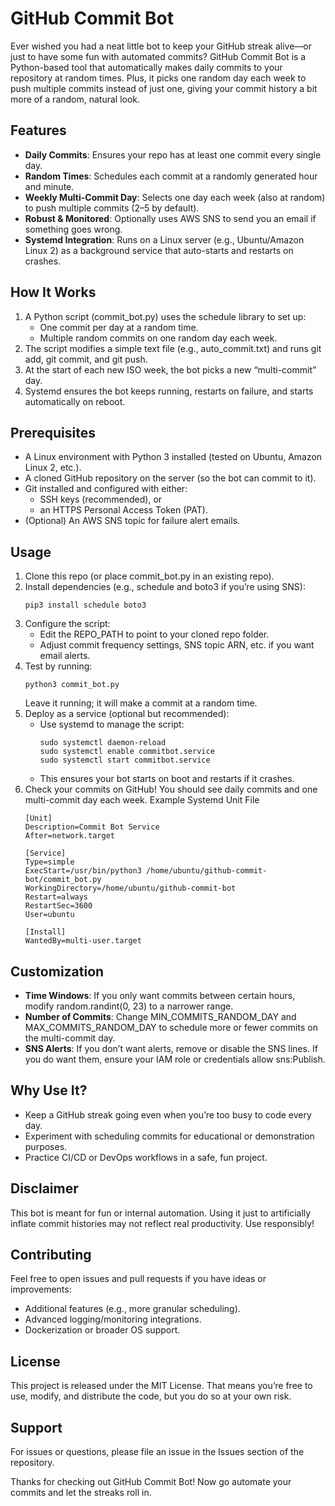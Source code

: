# **GitHub Commit Bot**
Ever wished you had a neat little bot to keep your GitHub streak alive—or just to have some fun with automated commits? GitHub Commit Bot is a Python-based tool that automatically makes daily commits to your repository at random times. Plus, it picks one random day each week to push multiple commits instead of just one, giving your commit history a bit more of a random, natural look.

## **Features**
- **Daily Commits**: Ensures your repo has at least one commit every single day.
- **Random Times**: Schedules each commit at a randomly generated hour and minute.
- **Weekly Multi-Commit Day**: Selects one day each week (also at random) to push multiple commits (2–5 by default).
- **Robust & Monitored**: Optionally uses AWS SNS to send you an email if something goes wrong.
- **Systemd Integration**: Runs on a Linux server (e.g., Ubuntu/Amazon Linux 2) as a background service that auto-starts and restarts on crashes.

## **How It Works**
1. A Python script (commit_bot.py) uses the schedule library to set up:
   - One commit per day at a random time.
   - Multiple random commits on one random day each week.
2. The script modifies a simple text file (e.g., auto_commit.txt) and runs git add, git commit, and git push.
3. At the start of each new ISO week, the bot picks a new “multi-commit” day.
4. Systemd ensures the bot keeps running, restarts on failure, and starts automatically on reboot.

## **Prerequisites**
- A Linux environment with Python 3 installed (tested on Ubuntu, Amazon Linux 2, etc.).
- A cloned GitHub repository on the server (so the bot can commit to it).
- Git installed and configured with either:
  - SSH keys (recommended), or
  - an HTTPS Personal Access Token (PAT).
- (Optional) An AWS SNS topic for failure alert emails.

## **Usage**
1. Clone this repo (or place commit_bot.py in an existing repo).
2. Install dependencies (e.g., schedule and boto3 if you’re using SNS):
   ```
   pip3 install schedule boto3
   ```
3. Configure the script:
   - Edit the REPO_PATH to point to your cloned repo folder.
   - Adjust commit frequency settings, SNS topic ARN, etc. if you want email alerts.
4. Test by running:
   ```
   python3 commit_bot.py
   ```
   Leave it running; it will make a commit at a random time.
5. Deploy as a service (optional but recommended):
   - Use systemd to manage the script:
     ```
     sudo systemctl daemon-reload
     sudo systemctl enable commitbot.service
     sudo systemctl start commitbot.service
     ```
   - This ensures your bot starts on boot and restarts if it crashes.
6. Check your commits on GitHub! You should see daily commits and one multi-commit day each week.
   Example Systemd Unit File
   ```
   [Unit]
   Description=Commit Bot Service
   After=network.target

   [Service]
   Type=simple
   ExecStart=/usr/bin/python3 /home/ubuntu/github-commit-bot/commit_bot.py
   WorkingDirectory=/home/ubuntu/github-commit-bot
   Restart=always
   RestartSec=3600
   User=ubuntu

   [Install]
   WantedBy=multi-user.target
   ```

## **Customization**
- **Time Windows**: If you only want commits between certain hours, modify random.randint(0, 23) to a narrower range.
- **Number of Commits**: Change MIN_COMMITS_RANDOM_DAY and MAX_COMMITS_RANDOM_DAY to schedule more or fewer commits on the multi-commit day.
- **SNS Alerts**: If you don’t want alerts, remove or disable the SNS lines. If you do want them, ensure your IAM role or credentials allow sns:Publish.

## **Why Use It?**
- Keep a GitHub streak going even when you’re too busy to code every day.
- Experiment with scheduling commits for educational or demonstration purposes.
- Practice CI/CD or DevOps workflows in a safe, fun project.

## **Disclaimer**
This bot is meant for fun or internal automation. Using it just to artificially inflate commit histories may not reflect real productivity. Use responsibly!

## **Contributing**
Feel free to open issues and pull requests if you have ideas or improvements:
- Additional features (e.g., more granular scheduling).
- Advanced logging/monitoring integrations.
- Dockerization or broader OS support.

## **License**
This project is released under the MIT License. That means you’re free to use, modify, and distribute the code, but you do so at your own risk.

## **Support**
For issues or questions, please file an issue in the Issues section of the repository.

Thanks for checking out GitHub Commit Bot! Now go automate your commits and let the streaks roll in.
